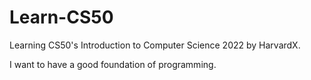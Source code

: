 # Learn-CS50

Learning CS50's Introduction to Computer Science 2022 by HarvardX.

I want to have a good foundation of programming.
